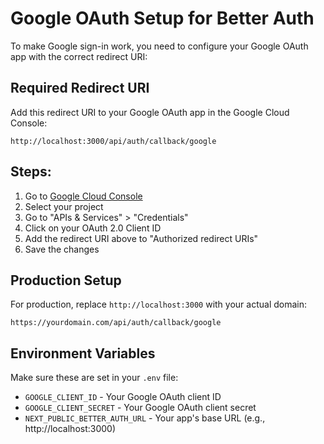 # Google OAuth Setup for Better Auth

To make Google sign-in work, you need to configure your Google OAuth app with the correct redirect URI:

## Required Redirect URI
Add this redirect URI to your Google OAuth app in the Google Cloud Console:
```
http://localhost:3000/api/auth/callback/google
```

## Steps:
1. Go to [Google Cloud Console](https://console.cloud.google.com/)
2. Select your project
3. Go to "APIs & Services" > "Credentials"
4. Click on your OAuth 2.0 Client ID
5. Add the redirect URI above to "Authorized redirect URIs"
6. Save the changes

## Production Setup
For production, replace `http://localhost:3000` with your actual domain:
```
https://yourdomain.com/api/auth/callback/google
```

## Environment Variables
Make sure these are set in your `.env` file:
- `GOOGLE_CLIENT_ID` - Your Google OAuth client ID
- `GOOGLE_CLIENT_SECRET` - Your Google OAuth client secret
- `NEXT_PUBLIC_BETTER_AUTH_URL` - Your app's base URL (e.g., http://localhost:3000)